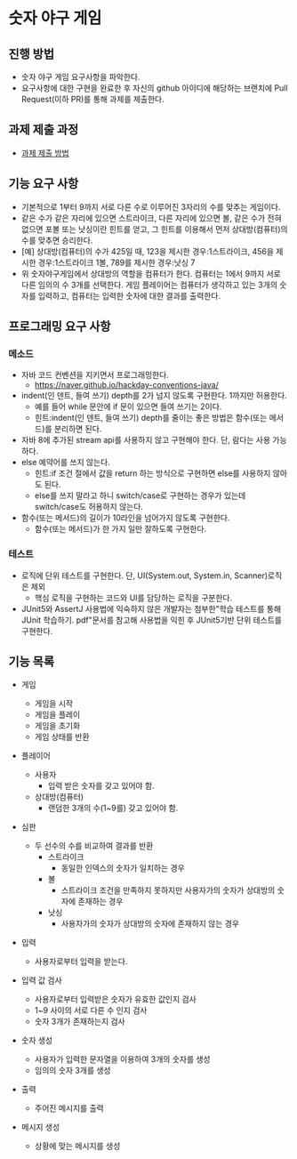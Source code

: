# 숫자 야구 게임
## 진행 방법
* 숫자 야구 게임 요구사항을 파악한다.
* 요구사항에 대한 구현을 완료한 후 자신의 github 아이디에 해당하는 브랜치에 Pull Request(이하 PR)를 통해 과제를 제출한다.

## 과제 제출 과정
* [과제 제출 방법](https://github.com/next-step/nextstep-docs/tree/master/precourse)

## 기능 요구 사항
* 기본적으로 1부터 9까지 서로 다른 수로 이루어진 3자리의 수를 맞추는 게임이다.
* 같은 수가 같은 자리에 있으면 스트라이크, 다른 자리에 있으면 볼, 같은 수가 전혀 없으면 포볼 또는 낫싱이란 힌트를 얻고, 그 힌트를 이용해서 먼저 상대방(컴퓨터)의 수를 맞추면 승리한다.
* [예] 상대방(컴퓨터)의 수가 425일 때, 123을 제시한 경우:1스트라이크, 456을 제시한 경우:1스트라이크 1볼, 789를 제시한 경우:낫싱 7
* 위 숫자야구게임에서 상대방의 역할을 컴퓨터가 한다. 컴퓨터는 1에서 9까지 서로 다른 임의의 수 3개를 선택한다. 게임 플레이어는 컴퓨터가 생각하고 있는 3개의 숫자를 입력하고, 컴퓨터는 입력한 숫자에 대한 결과를 출력한다.

## 프로그래밍 요구 사항
### 메소드
* 자바 코드 컨벤션을 지키면서 프로그래밍한다.
    * https://naver.github.io/hackday-conventions-java/
* indent(인 덴트, 들여 쓰기) depth를 2가 넘지 않도록 구현한다. 1까지만 허용한다.
    * 예를 들어 while 문안에 if 문이 있으면 들여 쓰기는 2이다.
    * 힌트:indent(인 덴트, 들여 쓰기) depth를 줄이는 좋은 방법은 함수(또는 메서드)를 분리하면 된다.
* 자바 8에 추가된 stream api를 사용하지 않고 구현해야 한다. 단, 람다는 사용 가능하다.
* else 예약어를 쓰지 않는다.
    * 힌트:if 조건 절에서 값을 return 하는 방식으로 구현하면 else를 사용하지 않아도 된다.
    * else를 쓰지 말라고 하니 switch/case로 구현하는 경우가 있는데 switch/case도 허용하지 않는다.
* 함수(또는 메서드)의 길이가 10라인을 넘어가지 않도록 구현한다.
    * 함수(또는 메서드)가 한 가지 일만 잘하도록 구현한다.

### 테스트
* 로직에 단위 테스트를 구현한다. 단, UI(System.out, System.in, Scanner)로직은 제외
    * 핵심 로직을 구현하는 코드와 UI를 담당하는 로직을 구분한다.
* JUnit5와 AssertJ 사용법에 익숙하지 않은 개발자는 첨부한"학습 테스트를 통해 JUnit 학습하기. pdf"문서를 참고해
  사용법을 익힌 후 JUnit5기반 단위 테스트를 구현한다.

## 기능 목록
* 게임
    * 게임을 시작
    * 게임을 플레이
    * 게임을 초기화
    * 게임 상태를 반환
    
* 플레이어
    * 사용자
        * 입력 받은 숫자를 갖고 있어야 함.
    * 상대방(컴퓨터)
        * 랜덤한 3개의 수(1~9를) 갖고 있어야 함.
* 심판
    * 두 선수의 수를 비교하여 결과를 반환
        * 스트라이크
            * 동일한 인덱스의 숫자가 일치하는 경우
        * 볼
            * 스트라이크 조건을 만족하지 못하지만 사용자가의 숫자가 상대방의 숫자에 존재하는 경우
        * 낫싱
            * 사용자가의 숫자가 상대방의 숫자에 존재하지 않는 경우
* 입력
    * 사용자로부터 입력을 받는다.
  
* 입력 값 검사
    * 사용자로부터 입력받은 숫자가 유효한 값인지 검사
    * 1~9 사이의 서로 다른 수 인지 검사
    * 숫자 3개가 존재하는지 검사
    
* 숫자 생성
    * 사용자가 입력한 문자열을 이용하여 3개의 숫자를 생성
    * 임의의 숫자 3개를 생성
    
* 출력
    * 주어진 메시지를 출력
    
* 메시지 생성
    * 상황에 맞는 메시지를 생성
    
